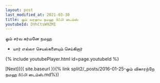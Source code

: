 ```yaml
---
layout: post
last_modified_at: 2021-03-30
title: ஓம் வரதாய நமஹ ௧௦௮ டைம்ஸ்
youtubeId: DVhCtsW9ZMI
---
```

 
 
 ஓம் சர்வ கர்மனே நமஹ  
 
 -  யார் எல்லா செயல்களையும் செய்கிறார் 
 
  
 
  
 
 
 
 
 
 


{% include youtubePlayer.html id=page.youtubeId %}
 
[Next]({{ site.baseurl }}{% link  split2/_posts/2016-01-25-ஓம் விகாரற்றே நமஹ ௧௦௮ டைம்ஸ்.md%})
 
